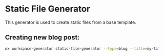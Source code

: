 # Static File Generator

This generator is used to create static files from a base template.

## Creating new blog post:

```bash
nx workspace-generator static-file-generator --type=blog --title=my-title
```
